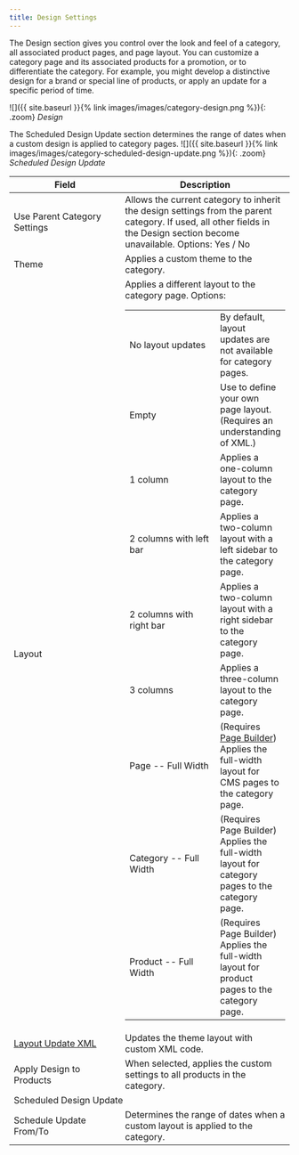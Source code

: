 ```yaml
---
title: Design Settings
---
```


The Design section gives you control over the look and feel of a category, all associated product pages, and page layout. You can customize a category page and its associated products for a promotion, or to differentiate the category. For example, you might develop a distinctive design for a brand or special line of products, or apply an update for a specific period of time.

![]({{ site.baseurl }}{% link images/images/category-design.png %}){: .zoom}
*Design*

<!--{% if "Default.CE Only" contains site.edition %}-->
The Scheduled Design Update section determines the range of dates when a custom design is applied to category pages.
![]({{ site.baseurl }}{% link images/images/category-scheduled-design-update.png %}){: .zoom}
*Scheduled Design Update*

<!--{% endif %}-->
<table>
<col WIDTH="200">
<col WIDTH="auto">
      <thead>
         <tr>
            <th>Field</th>
            <th>Description</th>
         </tr>
      </thead>
      <tbody markdown="1">
         <tr>
            <td>Use Parent Category Settings</td>
            <td>Allows the current category to inherit the design settings from the parent category. If used, all other fields in the Design section become unavailable. Options: Yes / No</td>
         </tr>
         <tr>
            <td>Theme</td>
            <td>Applies a custom theme to the category.</td>
         </tr>
         <tr>
            <td>Layout</td>
            <td>Applies a different layout to the category page. Options:
								<table>
                        <col WIDTH="200">
                        <col WIDTH="auto"><tbody markdown="1"><tr><td>No layout updates</td><td>By default, layout updates are not available for category pages.</td></tr><tr><td>Empty</td><td>Use to define your own page layout. (Requires an understanding of XML.)</td></tr><tr><td>1 column</td><td>Applies a one-column layout to the category page.</td></tr><tr><td>2 columns with left bar</td><td>Applies a two-column layout with a left sidebar to the category page.</td></tr><tr><td>2 columns with right bar</td><td>Applies a two-column layout with a right sidebar to the category page.</td></tr><tr><td>3 columns</td><td>Applies a three-column layout to the category page.</td></tr><!--{% if "Default.EE-B2B" contains site.edition %}-->
<tr><td>Page -- Full Width</td><td>(Requires <a href="{{ site.baseurl }}{% link cms/page-builder.md %}">Page Builder</a>) Applies the full-width layout for CMS pages to the category page.</td></tr>
<tr><td>Category -- Full Width</td><td>(Requires Page Builder) Applies the full-width layout for category pages to the category page.</td></tr>
<tr><td>Product -- Full Width</td><td>(Requires Page Builder) Applies the full-width layout for product pages to the category page.</td></tr><!--{% endif %}-->
</tbody></table></td>
         </tr>
         <tr>
            <td>
               <a href="{{ site.baseurl }}{% link design/layout-updates.md %}">Layout Update XML</a>
            </td>
            <td>Updates the theme layout with custom XML code. </td>
         </tr>
         <tr>
            <td>Apply Design to Products</td>
            <td>When selected, applies the custom settings to all products in the category.  </td>
         </tr>
         <!--{% if "Default.CE Only" contains site.edition %}-->
         <tr>
            <td colspan="2">Scheduled Design Update</td>
         </tr>
         <tr>
            <td>Schedule Update From/To</td>
            <td>Determines the range of dates when a custom layout is applied to the category.</td>
         </tr>
         <!--{% endif %}-->
      </tbody>
   </table>
